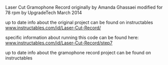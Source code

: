 Laser Cut Gramophone Record
originally by Amanda Ghassaei
modified for 78 rpm by UpgradeTech
March 2014


up to date info about the original project can be found on instructables www.instructables.com/id/Laser-Cut-Record/

specific information about running this code can be found here: www.instructables.com/id/Laser-Cut-Record/step7


up to date info about the gramophone record project can be found on instructables 
